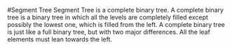 #Segment Tree
Segment Tree is a complete binary tree.
A complete binary tree is a binary tree in which all the levels are completely filled except possibly the lowest one, which is filled from the left. A complete binary tree is just like a full binary tree, but with two major differences. All the leaf elements must lean towards the left.
